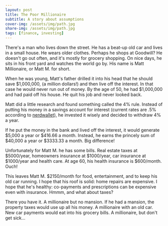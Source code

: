 ```yaml
---
layout: post
title: The Poor Millionaire
subtitle: A story about assumptions
cover-img: /assets/img/path.jpg
share-img: /assets/img/path.jpg
tags: [finance, investing]
---
```


There's a man who lives down the street. He has a beat-up old car and lives in a small house. He wears older clothes. Perhaps he shops at Goodwill? He doesn't go out often, and it's mostly for grocery shopping. On nice days, he sits in his front yard and watches the world go by. His name is Matt Millionaire, or Matt M. for short. 

When he was young, Matt's father drilled it into his head that he should save $1,000,000, (a million dollars!) and then live off the interest. In that case he would never run out of money. By the age of 50, he had $1,000,000 and had paid off his house. He quit his job and never looked back.

Matt did a little research and found something called the 4% rule. Instead of putting his money in a savings account for interest (current rates are .5% according to <a href="https://www.nerdwallet.com/best/banking/savings-rates">nerdwallet<a>), he invested it wisely and decided to withdraw 4% a year.

If he put the money in the bank and lived off the interest, it would generate $5,000 a year or $416.66 a month. Instead, he earns the princely sum of $40,000 a year or $3333.33 a month. Big difference!

Unfortunately for Matt M. he has some bills. Real estate taxes at $5000/year, homeowners insurance at $1000/year, car insurance at $1000/year and health care. At age 60, his health insurance is $600/month. Ouch!

This leaves Matt M. $2150/month for food, entertainment, and to keep his old car running. I hope that his roof is solid: home repairs are expensive. I hope that he's healthy: co-payments and prescriptions can be expensive even with insurance. Hmmm, and what about taxes?

There you have it. A millionaire but no mansion. If he had a mansion, the property taxes would use up all his money. A millionaire with an old car. New car payments would eat into his grocery bills. A millionaire, but don't get sick...